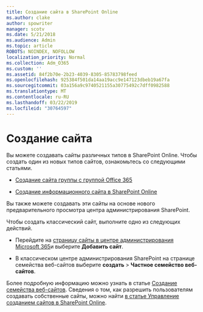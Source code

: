 ```yaml
---
title: Создание сайта в SharePoint Online
ms.author: clake
author: spowriter
manager: scotv
ms.date: 5/21/2018
ms.audience: Admin
ms.topic: article
ROBOTS: NOINDEX, NOFOLLOW
localization_priority: Normal
ms.collection: Adm_O365
ms.custom: ''
ms.assetid: 84f2b70e-2b23-4039-8305-85783798feed
ms.openlocfilehash: 925384f501da14aa19acc9e147123dbeb19a67fa
ms.sourcegitcommit: 03a156a9c9740521155a30775492c7dff0982588
ms.translationtype: MT
ms.contentlocale: ru-RU
ms.lasthandoff: 03/22/2019
ms.locfileid: "30764597"
---
```

# <a name="create-a-site"></a>Создание сайта

Вы можете создавать сайты различных типов в SharePoint Online. Чтобы создать один из новых типов сайтов, ознакомьтесь со следующими статьями.
  
- [Создание сайта группы с группой Office 365](https://go.microsoft.com/fwlink/?linkid=866292)
    
- [Создание информационного сайта в SharePoint Online](https://go.microsoft.com/fwlink/?linkid=866294)
    
Вы также можете создавать эти сайты на основе нового предварительного просмотра центра администрирования SharePoint.
  
Чтобы создать классический сайт, выполните одно из следующих действий.
  
- Перейдите на [страницу сайты в центре администрирования Microsoft 365](https://portal.office.com/adminportal/home#/SitesList)и выберите **Добавить сайт**.
    
- В классическом центре администрирования SharePoint на странице семейства веб-сайтов выберите **создать** \> **Частное семейство веб-сайтов**.
    
Более подробную информацию можно узнать в статье [Создание семейства веб-сайтов](https://go.microsoft.com/fwlink/?linkid=866295). Сведения о том, как разрешить пользователям создавать собственные сайты, можно найти [в статье Управление созданием сайтов в SharePoint Online](https://go.microsoft.com/fwlink/?linkid=866296).
  

